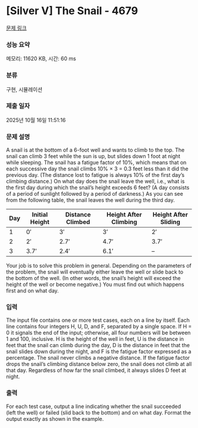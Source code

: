 # [Silver V] The Snail - 4679 

[문제 링크](https://www.acmicpc.net/problem/4679) 

### 성능 요약

메모리: 11620 KB, 시간: 60 ms

### 분류

구현, 시뮬레이션

### 제출 일자

2025년 10월 16일 11:51:16

### 문제 설명

<p>A snail is at the bottom of a 6-foot well and wants to climb to the top. The snail can climb 3 feet while the sun is up, but slides down 1 foot at night while sleeping. The snail has a fatigue factor of 10%, which means that on each successive day the snail climbs 10% × 3 = 0.3 feet less than it did the previous day. (The distance lost to fatigue is always 10% of the first day’s climbing distance.) On what day does the snail leave the well, i.e., what is the first day during which the snail’s height exceeds 6 feet? (A day consists of a period of sunlight followed by a period of darkness.) As you can see from the following table, the snail leaves the well during the third day.</p>

<table class="table table-bordered">
	<thead>
		<tr>
			<th>Day</th>
			<th>Initial Height</th>
			<th>Distance Climbed</th>
			<th>Height After Climbing</th>
			<th>Height After Sliding</th>
		</tr>
	</thead>
	<tbody>
		<tr>
			<td>1</td>
			<td>0′</td>
			<td>3′</td>
			<td>3′</td>
			<td>2′</td>
		</tr>
		<tr>
			<td>2</td>
			<td>2′</td>
			<td>2.7′</td>
			<td>4.7′</td>
			<td>3.7′</td>
		</tr>
		<tr>
			<td>3</td>
			<td>3.7′</td>
			<td>2.4′</td>
			<td>6.1′</td>
			<td>–</td>
		</tr>
	</tbody>
</table>

<p>Your job is to solve this problem in general. Depending on the parameters of the problem, the snail will eventually either leave the well or slide back to the bottom of the well. (In other words, the snail’s height will exceed the height of the well or become negative.) You must find out which happens first and on what day.</p>

### 입력 

 <p>The input file contains one or more test cases, each on a line by itself. Each line contains four integers H, U, D, and F, separated by a single space. If H = 0 it signals the end of the input; otherwise, all four numbers will be between 1 and 100, inclusive. H is the height of the well in feet, U is the distance in feet that the snail can climb during the day, D is the distance in feet that the snail slides down during the night, and F is the fatigue factor expressed as a percentage. The snail never climbs a negative distance. If the fatigue factor drops the snail’s climbing distance below zero, the snail does not climb at all that day. Regardless of how far the snail climbed, it always slides D feet at night.</p>

### 출력 

 <p>For each test case, output a line indicating whether the snail succeeded (left the well) or failed (slid back to the bottom) and on what day. Format the output exactly as shown in the example.</p>

